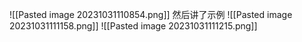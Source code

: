 ![[Pasted image 20231031110854.png]]
然后讲了示例
![[Pasted image 20231031111158.png]]
![[Pasted image 20231031111215.png]]
